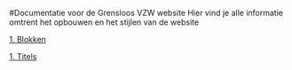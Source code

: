 #Documentatie voor de Grensloos VZW website
Hier vind je alle informatie omtrent het opbouwen en het stijlen van de website

[1. Blokken](/en/latest/1.%20Blokken/)  

[1. Titels](/en/latest/1.%20Titels/)